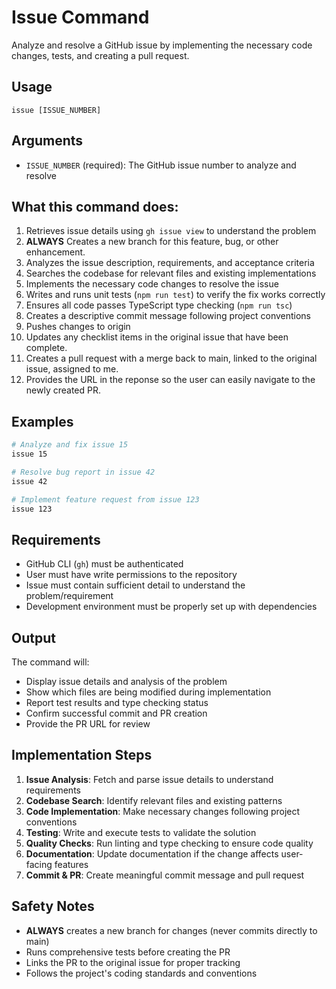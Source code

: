 # Issue Command

Analyze and resolve a GitHub issue by implementing the necessary code changes, tests, and creating a pull request.

## Usage
```
issue [ISSUE_NUMBER]
```

## Arguments
- `ISSUE_NUMBER` (required): The GitHub issue number to analyze and resolve

## What this command does:
1. Retrieves issue details using `gh issue view` to understand the problem
2. **ALWAYS** Creates a new branch for this feature, bug, or other enhancement.
3. Analyzes the issue description, requirements, and acceptance criteria
4. Searches the codebase for relevant files and existing implementations
5. Implements the necessary code changes to resolve the issue
6. Writes and runs unit tests (`npm run test`) to verify the fix works correctly
7. Ensures all code passes TypeScript type checking (`npm run tsc`)
8. Creates a descriptive commit message following project conventions
9. Pushes changes to origin
10. Updates any checklist items in the original issue that have been complete.
11. Creates a pull request with a merge back to main, linked to the original issue, assigned to me.
12. Provides the URL in the reponse so the user can easily navigate to the newly created PR.

## Examples
```bash
# Analyze and fix issue 15
issue 15

# Resolve bug report in issue 42
issue 42

# Implement feature request from issue 123
issue 123
```

## Requirements
- GitHub CLI (`gh`) must be authenticated
- User must have write permissions to the repository
- Issue must contain sufficient detail to understand the problem/requirement
- Development environment must be properly set up with dependencies

## Output
The command will:
- Display issue details and analysis of the problem
- Show which files are being modified during implementation
- Report test results and type checking status
- Confirm successful commit and PR creation
- Provide the PR URL for review

## Implementation Steps
1. **Issue Analysis**: Fetch and parse issue details to understand requirements
2. **Codebase Search**: Identify relevant files and existing patterns
3. **Code Implementation**: Make necessary changes following project conventions
4. **Testing**: Write and execute tests to validate the solution
5. **Quality Checks**: Run linting and type checking to ensure code quality
6. **Documentation**: Update documentation if the change affects user-facing features
7. **Commit & PR**: Create meaningful commit message and pull request

## Safety Notes
- **ALWAYS** creates a new branch for changes (never commits directly to main)
- Runs comprehensive tests before creating the PR
- Links the PR to the original issue for proper tracking
- Follows the project's coding standards and conventions